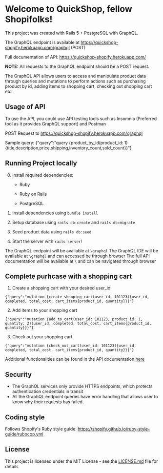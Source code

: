 # Welcome to QuickShop, fellow Shopifolks!

This project was created with Rails 5 + PostgreSQL with GraphQL. 

The GraphQL endpoint is available at https://quickshop-shopify.herokuapp.com/graphql (POST)

Full documentation of API: https://quickshop-shopify.herokuapp.com/


**NOTE:** All requests to the GraphQL endpoint should be a POST request.

The GraphQL API allows users to access and manipulate product data through queries and mutations to perform actions such as purchasing product by id, adding items to shopping cart, checking out shopping cart etc.

## Usage of API
To use the API, you could use API testing tools such as Insomnia (Preferred tool as it provides GraphQL support) and Postman

POST Request to https://quickshop-shopify.herokuapp.com/graphql

Sample query:
{"query":"query {product_by_id(product_id: 1){title,description,price,shipping,inventory_count,sold_count}}"}

## Running Project locally

0. Install required dependencies:

    * Ruby
    
    * Ruby on Rails
    
    * PostgreSQL


1. Install dependencies using `bundle install`
2. Setup database using `rails db:create` and `rails db:migrate`
3. Seed product data using `rails db:seed`
4. Start the server with `rails server`!

The GraphQL endpoint will be available at `\graphql`
The GraphQL IDE will be available at `\graphql` and can accessed be through browser
The full API documentation will be available at `\` and can be navigated through browser


## Complete purhcase with a shopping cart

1. Create a shopping cart with your desired user_id
```
{"query":"mutation {create_shopping_cart(user_id: 101123){user_id, completed, total_cost, cart_items{product_id, quantity}}}"}
```

2. Add items to your shopping cart
```
{"query":"mutation {add_to_cart(user_id: 101123, product_id: 1, quantity: 2){user_id, completed, total_cost, cart_items{product_id, quantity}}}"}
```

3. Check out your shopping cart
```
{"query":"mutation {check_out_cart(user_id: 101123){user_id, completed, total_cost, cart_items{product_id, quantity}}}"}
```

Additional functionalities can be found in the API documentation [here](https://quickshop-shopify.herokuapp.com/)

## Security
* The GraphQL services only provide HTTPS endpoints, which protects authentication credentials in transit
* All the GraphQL endpoint queries have error handling that allows user to know why their requests has failed.

## Coding style

Follows Shopify's Ruby style guide: https://shopify.github.io/ruby-style-guide/rubocop.yml


## License

This project is licensed under the MIT License - see the [LICENSE.md](LICENSE.md) file for details



